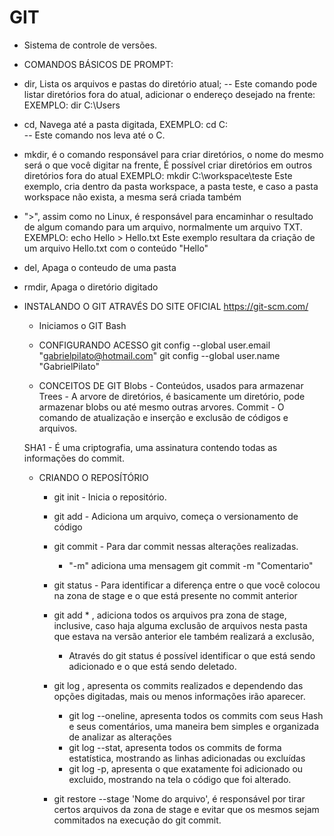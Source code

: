 # GIT

- Sistema de controle de versões.

- COMANDOS BÁSICOS DE PROMPT:

- dir, Lista os arquivos e pastas do diretório atual; -- Este comando pode listar diretórios fora do atual, adicionar o endereço desejado na frente:
  EXEMPLO: dir C:\Users
  
- cd, Navega até a pasta digitada, 
  EXEMPLO: cd C:\
    -- Este comando nos leva até o C.

- mkdir, é o comando responsável para criar diretórios, o nome do mesmo será o que você digitar na frente,
  É possível criar diretórios em outros diretórios fora do atual
    EXEMPLO: mkdir C:\workspace\teste 
      Este exemplo, cria dentro da pasta workspace, a pasta teste, e caso a pasta workspace não exista, a mesma será criada também
      
 - ">", assim como no Linux, é responsável para encaminhar o resultado de algum comando para um arquivo, normalmente um arquivo TXT.
  EXEMPLO: echo Hello > Hello.txt 
    Este exemplo resultara da criação de um arquivo Hello.txt com o conteúdo "Hello"
 
 - del, Apaga o conteudo de uma pasta
 - rmdir, Apaga o diretório digitado

- INSTALANDO O GIT ATRAVÉS DO SITE OFICIAL https://git-scm.com/
    - Iniciamos o GIT Bash
    
    - CONFIGURANDO ACESSO
      git config --global user.email "gabrielpilato@hotmail.com"
      git config --global user.name "GabrielPilato"

    - CONCEITOS DE GIT
      Blobs - Conteúdos, usados para armazenar
      Trees - A arvore de diretórios, é basicamente um diretório, pode armazenar blobs ou até mesmo outras arvores.
      Commit - O comando de atualização e inserção e exclusão de códigos e arquivos.

    SHA1 - É uma criptografia, uma assinatura contendo todas as informações do commit.

    - CRIANDO O REPOSÍTÓRIO
      - git init - Inicia o repositório.
      - git add - Adiciona um arquivo, começa o versionamento de código
      - git commit - Para dar commit nessas alterações realizadas.
        - "-m" adiciona uma mensagem git commit -m "Comentario"
      - git status - Para identificar a diferença entre o que você colocou na zona de stage e o que está presente no commit anterior

      - git add * , adiciona todos os arquivos pra zona de stage, inclusive, caso haja alguma exclusão de arquivos nesta pasta que estava na versão anterior
      ele também realizará a exclusão,
        - Através do git status é possível identificar o que está sendo adicionado  e o que está sendo deletado.

      - git log , apresenta os commits realizados e dependendo das opções digitadas, mais ou menos informações irão aparecer.
          - git log --oneline, apresenta todos os commits com seus Hash e seus comentários, uma maneira bem simples e organizada de analizar as alterações
          - git log --stat, apresenta todos os commits de forma estatística, mostrando as linhas adicionadas ou excluídas
          - git log -p, apresenta o que exatamente foi adicionado ou excluido, mostrando na tela o código que foi alterado.

      - git restore --stage 'Nome do arquivo', é responsável por tirar certos arquivos da zona de stage e evitar que os mesmos sejam commitados na execução do git commit.

      
      
    

